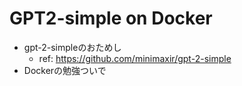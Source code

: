 # GPT2-simple on Docker
- gpt-2-simpleのおためし
  - ref: https://github.com/minimaxir/gpt-2-simple
- Dockerの勉強ついで
